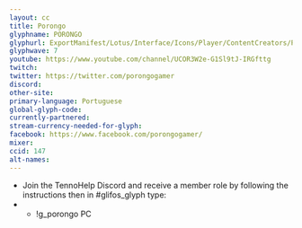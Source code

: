 ```yaml
---
layout: cc
title: Porongo
glyphname: PORONGO
glyphurl: ExportManifest/Lotus/Interface/Icons/Player/ContentCreators/Porongo.png
glyphwave: 7
youtube: https://www.youtube.com/channel/UCOR3W2e-G1Sl9tJ-IRGfttg
twitch:
twitter: https://twitter.com/porongogamer
discord:
other-site:
primary-language: Portuguese
global-glyph-code:
currently-partnered:
stream-currency-needed-for-glyph:
facebook: https://www.facebook.com/porongogamer/
mixer:
ccid: 147
alt-names:
---
```

* Join the TennoHelp Discord and receive a member role by following the instructions then in #glifos_glyph type:
* * !g_porongo PC
